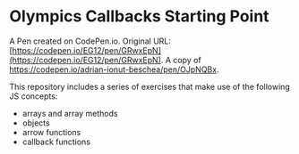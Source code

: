 # Olympics Callbacks Starting Point

A Pen created on CodePen.io. Original URL: [https://codepen.io/EG12/pen/GRwxEpN](https://codepen.io/EG12/pen/GRwxEpN). A copy of https://codepen.io/adrian-ionut-beschea/pen/OJpNQBx.

This repository includes a series of exercises that make use of the following JS concepts:
- arrays and array methods
- objects
- arrow functions
- callback functions
